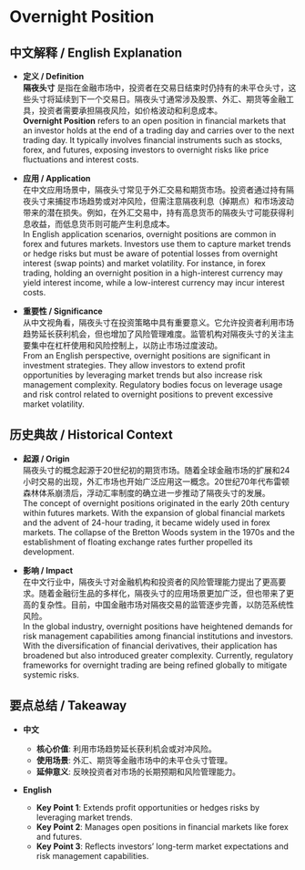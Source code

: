 # Overnight Position

## 中文解释 / English Explanation

* **定义 / Definition**  
  **隔夜头寸** 是指在金融市场中，投资者在交易日结束时仍持有的未平仓头寸，这些头寸将延续到下一个交易日。隔夜头寸通常涉及股票、外汇、期货等金融工具，投资者需要承担隔夜风险，如价格波动和利息成本。  
  **Overnight Position** refers to an open position in financial markets that an investor holds at the end of a trading day and carries over to the next trading day. It typically involves financial instruments such as stocks, forex, and futures, exposing investors to overnight risks like price fluctuations and interest costs.

* **应用 / Application**  
  在中文应用场景中，隔夜头寸常见于外汇交易和期货市场。投资者通过持有隔夜头寸来捕捉市场趋势或对冲风险，但需注意隔夜利息（掉期点）和市场波动带来的潜在损失。例如，在外汇交易中，持有高息货币的隔夜头寸可能获得利息收益，而低息货币则可能产生利息成本。  
  In English application scenarios, overnight positions are common in forex and futures markets. Investors use them to capture market trends or hedge risks but must be aware of potential losses from overnight interest (swap points) and market volatility. For instance, in forex trading, holding an overnight position in a high-interest currency may yield interest income, while a low-interest currency may incur interest costs.

* **重要性 / Significance**  
  从中文视角看，隔夜头寸在投资策略中具有重要意义。它允许投资者利用市场趋势延长获利机会，但也增加了风险管理难度。监管机构对隔夜头寸的关注主要集中在杠杆使用和风险控制上，以防止市场过度波动。  
  From an English perspective, overnight positions are significant in investment strategies. They allow investors to extend profit opportunities by leveraging market trends but also increase risk management complexity. Regulatory bodies focus on leverage usage and risk control related to overnight positions to prevent excessive market volatility.

## 历史典故 / Historical Context

* **起源 / Origin**  
  隔夜头寸的概念起源于20世纪初的期货市场。随着全球金融市场的扩展和24小时交易的出现，外汇市场也开始广泛应用这一概念。20世纪70年代布雷顿森林体系崩溃后，浮动汇率制度的确立进一步推动了隔夜头寸的发展。  
  The concept of overnight positions originated in the early 20th century within futures markets. With the expansion of global financial markets and the advent of 24-hour trading, it became widely used in forex markets. The collapse of the Bretton Woods system in the 1970s and the establishment of floating exchange rates further propelled its development.

* **影响 / Impact**  
  在中文行业中，隔夜头寸对金融机构和投资者的风险管理能力提出了更高要求。随着金融衍生品的多样化，隔夜头寸的应用场景更加广泛，但也带来了更高的复杂性。目前，中国金融市场对隔夜交易的监管逐步完善，以防范系统性风险。  
  In the global industry, overnight positions have heightened demands for risk management capabilities among financial institutions and investors. With the diversification of financial derivatives, their application has broadened but also introduced greater complexity. Currently, regulatory frameworks for overnight trading are being refined globally to mitigate systemic risks.

## 要点总结 / Takeaway

* **中文**  
  - **核心价值**: 利用市场趋势延长获利机会或对冲风险。  
  - **使用场景**: 外汇、期货等金融市场中的未平仓头寸管理。  
  - **延伸意义**: 反映投资者对市场的长期预期和风险管理能力。

* **English**  
  - **Key Point 1**: Extends profit opportunities or hedges risks by leveraging market trends.  
  - **Key Point 2**: Manages open positions in financial markets like forex and futures.  
  - **Key Point 3**: Reflects investors’ long-term market expectations and risk management capabilities.